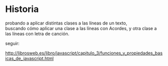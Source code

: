 ﻿# Historia
probando a aplicar distintas clases a las líneas de un texto,  
buscando cómo aplicar una clase a las líneas con Acordes, y otra clase a las líneas con letra de canción.  

seguir:

http://librosweb.es/libro/javascript/capitulo_3/funciones_y_propiedades_basicas_de_javascript.html  
